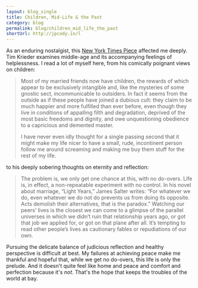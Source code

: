 ```yaml
---
layout: blog_single
title: Children, Mid-Life & the Past
category: blog
permalink: blog/children_mid_life_the_past
shortUrl: http://jpcody.in/l
---
```

<p>As an enduring nostalgist, this <a href="http://opinionator.blogs.nytimes.com/2009/09/17/the-referendum/">New York Times Piece</a> affected me deeply. Tim Krieder examines middle-age and its accompanying feelings of helplessness. I read a lot of myself here, from his comically poignant views on children:</p>
<blockquote>
    <p>Most of my married friends now have children, the rewards of which appear to be exclusively intangible and, like the mysteries of some gnostic sect, incommunicable to outsiders. In fact it seems from the outside as if these people have joined a dubious cult: they claim to be much happier and more fulfilled than ever before, even though they live in conditions of appalling filth and degradation, deprived of the most basic freedoms and dignity, and owe unquestioning obedience to a capricious and demented master.</p>
    <p>I have never even idly thought for a single passing second that it might make my life nicer to have a small, rude, incontinent person follow me around screaming and making me buy them stuff for the rest of my life.</p>
</blockquote>
<p>to his deeply sobering thoughts on eternity and reflection:</p>
<blockquote>
    <p>The problem is, we only get one chance at this, with no do-overs. Life is, in effect, a non-repeatable experiment with no control. In his novel about marriage, “Light Years,” James Salter writes: “For whatever we do, even whatever we do not do prevents us from doing its opposite. Acts demolish their alternatives, that is the paradox.” Watching our peers’ lives is the closest we can come to a glimpse of the parallel universes in which we didn’t ruin that relationship years ago, or got that job we applied for, or got on that plane after all. It’s tempting to read other people’s lives as cautionary fables or repudiations of our own.</p>
</blockquote>
<p>Pursuing the delicate balance of judicious reflection and healthy perspective is difficult at best. My failures at achieving peace make me thankful and hopeful that, while we get no do-overs, this life is only the prelude. And it doesn't quite feel like home and peace and comfort and perfection because it's <em>not</em>. That's the hope that keeps the troubles of the world at bay.</p>